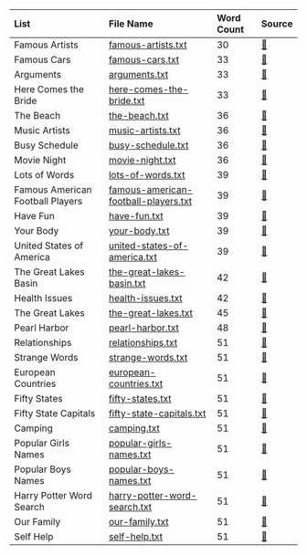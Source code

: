 List | File Name | Word Count | Source
:--- | :--- | :--- | :--- 
Famous Artists | [famous-artists.txt](lists/famous-artists.txt) | 30 | [:link:](http://www.whenwewordsearch.com/word_search/famous_artists/159/word_search.jsp) 
 Famous Cars | [famous-cars.txt](lists/famous-cars.txt) | 33 | [:link:](http://www.whenwewordsearch.com/word_search/famous_cars/14/word_search.jsp) 
 Arguments | [arguments.txt](lists/arguments.txt) | 33 | [:link:](http://www.whenwewordsearch.com/word_search/arguments/416/word_search.jsp) 
 Here Comes the Bride | [here-comes-the-bride.txt](lists/here-comes-the-bride.txt) | 33 | [:link:](http://www.whenwewordsearch.com/word_search/here_comes_the_bride/431/word_search.jsp) 
 The Beach | [the-beach.txt](lists/the-beach.txt) | 36 | [:link:](http://www.whenwewordsearch.com/word_search/the_beach/2091/word_search.jsp) 
 Music Artists | [music-artists.txt](lists/music-artists.txt) | 36 | [:link:](http://www.whenwewordsearch.com/word_search/music_artists/2118/word_search.jsp) 
 Busy Schedule | [busy-schedule.txt](lists/busy-schedule.txt) | 36 | [:link:](http://www.whenwewordsearch.com/word_search/busy_schedule_/138/word_search.jsp) 
 Movie Night | [movie-night.txt](lists/movie-night.txt) | 36 | [:link:](http://www.whenwewordsearch.com/word_search/movie_nights/2265/word_search.jsp) 
 Lots of Words | [lots-of-words.txt](lists/lots-of-words.txt) | 39 | [:link:](http://www.whenwewordsearch.com/word_search/lots_of_words/1396/word_search.jsp) 
 Famous American Football Players | [famous-american-football-players.txt](lists/famous-american-football-players.txt) | 39 | [:link:](http://www.whenwewordsearch.com/word_search/famous_american_football_players/153/word_search.jsp) 
 Have Fun | [have-fun.txt](lists/have-fun.txt) | 39 | [:link:](http://www.whenwewordsearch.com/word_search/have_fun/126/word_search.jsp) 
 Your Body | [your-body.txt](lists/your-body.txt) | 39 | [:link:](http://www.whenwewordsearch.com/word_search/your_body/2567/word_search.jsp) 
 United States of America | [united-states-of-america.txt](lists/united-states-of-america.txt) | 39 | [:link:](http://www.whenwewordsearch.com/word_search/united_states_of_america/1971/word_search.jsp) 
 The Great Lakes Basin | [the-great-lakes-basin.txt](lists/the-great-lakes-basin.txt) | 42 | [:link:](http://www.whenwewordsearch.com/word_search/the_great_lakes_basin/106/word_search.jsp) 
 Health Issues | [health-issues.txt](lists/health-issues.txt) | 42 | [:link:](http://www.whenwewordsearch.com/word_search/health_issues/170/word_search.jsp) 
 The Great Lakes | [the-great-lakes.txt](lists/the-great-lakes.txt) | 45 | [:link:](http://www.whenwewordsearch.com/word_search/the_great_lakes/261/word_search.jsp) 
 Pearl Harbor | [pearl-harbor.txt](lists/pearl-harbor.txt) | 48 | [:link:](http://www.whenwewordsearch.com/word_search/pearl_harbor/310/word_search.jsp) 
 Relationships | [relationships.txt](lists/relationships.txt) | 51 | [:link:](http://www.whenwewordsearch.com/word_search/relationships/390/word_search.jsp) 
 Strange Words | [strange-words.txt](lists/strange-words.txt) | 51 | [:link:](http://www.whenwewordsearch.com/word_search/strange_words/1882/word_search.jsp) 
 European Countries | [european-countries.txt](lists/european-countries.txt) | 51 | [:link:](http://www.whenwewordsearch.com/word_search/50_european_countries/2/word_search.jsp) 
 Fifty States | [fifty-states.txt](lists/fifty-states.txt) | 51 | [:link:](http://www.whenwewordsearch.com/word_search/all_50_states/13/word_search.jsp) 
 Fifty State Capitals | [fifty-state-capitals.txt](lists/fifty-state-capitals.txt) | 51 | [:link:](http://www.whenwewordsearch.com/word_search/all_50_states_capitals/136/word_search.jsp) 
 Camping | [camping.txt](lists/camping.txt) | 51 | [:link:](http://www.whenwewordsearch.com/word_search/camping/144/word_search.jsp) 
 Popular Girls Names | [popular-girls-names.txt](lists/popular-girls-names.txt) | 51 | [:link:](http://www.whenwewordsearch.com/word_search/popular_girls_baby_names_/154/word_search.jsp) 
 Popular Boys Names | [popular-boys-names.txt](lists/popular-boys-names.txt) | 51 | [:link:](http://www.whenwewordsearch.com/word_search/popular_baby_boys_names_/155/word_search.jsp) 
 Harry Potter Word Search | [harry-potter-word-search.txt](lists/harry-potter-word-search.txt) | 51 | [:link:](http://www.whenwewordsearch.com/word_search/harry_potter/187/word_search.jsp) 
 Our Family | [our-family.txt](lists/our-family.txt) | 51 | [:link:](http://www.whenwewordsearch.com/word_search/our_family/250/word_search.jsp) 
 Self Help | [self-help.txt](lists/self-help.txt) | 51 | [:link:](http://www.whenwewordsearch.com/word_search/self_help/269/word_search.jsp) 
 